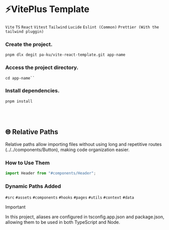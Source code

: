 # ⚡VitePlus Template

`Vite` `TS` `React` `Vitest` `Tailwind` `Lucide` `Eslint (Common)` `Prettier (With the tailwind pluggin)`

### Create the project.

```
pnpm dlx degit pa-ku/vite-react-template.git app-name
```

### Access the project directory.

```
cd app-name``
```

### Install dependencies.

```
pnpm install
```

<br></br>

## 🌐 Relative Paths

Relative paths allow importing files without using long and repetitive routes (../../components/Button), making code organization easier.

### How to Use Them

```js
import Header from "#components/Header";
```

### Dynamic Paths Added

`#src`
`#assets`
`#components`
`#hooks`
`#pages`
`#utils`
`#context`
`#data`

> [!IMPORTANT]
> In this project, aliases are configured in tsconfig.app.json and package.json, allowing them to be used in both TypeScript and Node.
